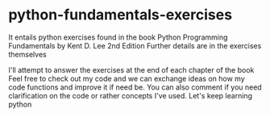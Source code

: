 # python-fundamentals-exercises
It entails python exercises found in the book Python Programming Fundamentals by Kent D. Lee 2nd Edition
Further details are in the exercises themselves 

I'll attempt to answer the exercises at the end of each chapter of the book
Feel free to check out my code and we can exchange ideas on how my code functions and improve it if need be.
You can also comment if you need clarification on the code or rather concepts I've used.
Let's keep learning python
